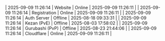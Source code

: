 | 2025-09-09 11:26:14 | Website | Online | 2025-09-09 11:26:11 |
| 2025-09-09 11:26:14 | Registration | Online | 2025-09-09 11:26:11 |
| 2025-09-09 11:26:14 | Auth Server | Offline | 2025-08-18 09:33:31 |
| 2025-09-09 11:26:14 | Kezan (PvE) | Offline | 2025-08-03 17:58:02 |
| 2025-09-09 11:26:14 | Gurubashi (PvP) | Offline | 2025-08-23 21:44:06 |
| 2025-09-09 11:26:14 | Cloudflare | Online | 2025-09-09 11:26:11 |
